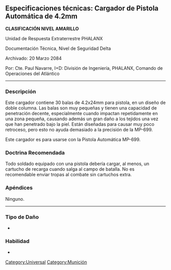 ## Especificaciones técnicas: Cargador de Pistola Automática de 4.2mm

**CLASIFICACIÓN NIVEL AMARILLO**

Unidad de Respuesta Extraterrestre PHALANX

Documentación Técnica, Nivel de Seguridad Delta

Archivado: 20 Marzo 2084

Por: Cte. Paul Navarre, I+D: División de Ingeniería, PHALANX, Comando de
Operaciones del Atlántico

------------------------------------------------------------------------

### Descripción

Este cargador contiene 30 balas de 4.2x24mm para pistola, en un diseño
de doble columna. Las balas son muy pequeñas y tienen una capacidad de
penetración decente, especialmente cuando impactan repetidamente en una
zona pequeña, causando además un gran daño a los tejidos una vez que han
penetrado bajo la piel. Están diseñadas para causar muy poco retroceso,
pero esto no ayuda demasiado a la precisión de la MP-699.

Este cargador es para usarse con la Pistola Automática MP-699.

### Doctrina Recomendada

Todo soldado equipado con una pistola debería cargar, al menos, un
cartucho de recarga cuando salga al campo de batalla. No es recomendable
enviar tropas al combate sin cartuchos extra.

### Apéndices

Ninguno.

------------------------------------------------------------------------

### Tipo de Daño

-

### Habilidad

-

[Category:Universal](Category:Universal "wikilink")
[Category:Munición](Category:Munición "wikilink")